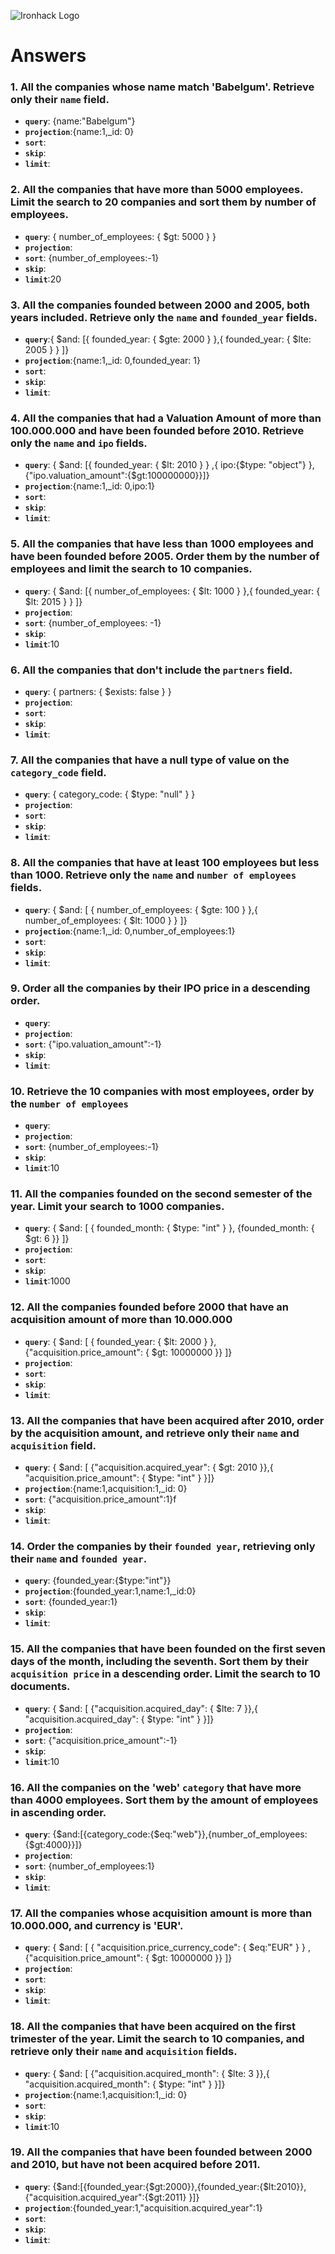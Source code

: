 ![Ironhack Logo](https://i.imgur.com/1QgrNNw.png)

# Answers

### 1. All the companies whose name match 'Babelgum'. Retrieve only their `name` field.

- **`query`**: {name:"Babelgum"}
- **`projection`**:{name:1,_id: 0}
- **`sort`**: 
- **`skip`**: 
- **`limit`**:

### 2. All the companies that have more than 5000 employees. Limit the search to 20 companies and sort them by **number of employees**.

- **`query`**: { number_of_employees: { $gt: 5000 } }
- **`projection`**:
- **`sort`**: {number_of_employees:-1}
- **`skip`**: 
- **`limit`**:20

### 3. All the companies founded between 2000 and 2005, both years included. Retrieve only the `name` and `founded_year` fields.

- **`query`**:{ $and: [{ founded_year: { $gte: 2000 } },{ founded_year: { $lte: 2005 } }     ]}
- **`projection`**:{name:1,_id: 0,founded_year: 1}
- **`sort`**: 
- **`skip`**: 
- **`limit`**:

### 4. All the companies that had a Valuation Amount of more than 100.000.000 and have been founded before 2010. Retrieve only the `name` and `ipo` fields.

- **`query`**: { $and: [{ founded_year: { $lt: 2010 } } ,{ ipo:{$type: "object"} },{"ipo.valuation_amount":{$gt:100000000}}]}
- **`projection`**:{name:1,_id: 0,ipo:1}
- **`sort`**: 
- **`skip`**: 
- **`limit`**:

### 5. All the companies that have less than 1000 employees and have been founded before 2005. Order them by the number of employees and limit the search to 10 companies.

- **`query`**: { $and: [{ number_of_employees: { $lt: 1000 } },{ founded_year: { $lt: 2015 } }  ]}
- **`projection`**:
- **`sort`**: {number_of_employees: -1}
- **`skip`**: 
- **`limit`**:10

### 6. All the companies that don't include the `partners` field.

- **`query`**:  { partners: { $exists: false } }
- **`projection`**:
- **`sort`**: 
- **`skip`**: 
- **`limit`**:

### 7. All the companies that have a null type of value on the `category_code` field.

- **`query`**:  { category_code: { $type: "null" } }
- **`projection`**:
- **`sort`**: 
- **`skip`**: 
- **`limit`**:

### 8. All the companies that have at least 100 employees but less than 1000. Retrieve only the `name` and `number of employees` fields.

- **`query`**: { $and: [ { number_of_employees: { $gte: 100 } },{ number_of_employees: { $lt: 1000 } }     ]}
- **`projection`**:{name:1,_id: 0,number_of_employees:1}
- **`sort`**: 
- **`skip`**: 
- **`limit`**:

### 9. Order all the companies by their IPO price in a descending order.

- **`query`**: 
- **`projection`**:
- **`sort`**: {"ipo.valuation_amount":-1}
- **`skip`**: 
- **`limit`**:

### 10. Retrieve the 10 companies with most employees, order by the `number of employees`

- **`query`**: 
- **`projection`**:
- **`sort`**: {number_of_employees:-1}
- **`skip`**: 
- **`limit`**:10

### 11. All the companies founded on the second semester of the year. Limit your search to 1000 companies.

- **`query`**: { $and: [ { founded_month: { $type: "int" } }, {founded_month: { $gt: 6 }} ]}
- **`projection`**:
- **`sort`**: 
- **`skip`**: 
- **`limit`**:1000

### 12. All the companies founded before 2000 that have an acquisition amount of more than 10.000.000

- **`query`**: { $and: [ { founded_year: { $lt: 2000 } }, {"acquisition.price_amount": { $gt: 10000000 }} ]}
- **`projection`**:
- **`sort`**: 
- **`skip`**: 
- **`limit`**:

### 13. All the companies that have been acquired after 2010, order by the acquisition amount, and retrieve only their `name` and `acquisition` field.

- **`query`**: { $and: [ {"acquisition.acquired_year": { $gt: 2010 }},{ "acquisition.price_amount": { $type: "int" } }]}
- **`projection`**:{name:1,acquisition:1,_id: 0}
- **`sort`**: {"acquisition.price_amount":1}f
- **`skip`**: 
- **`limit`**:

### 14. Order the companies by their `founded year`, retrieving only their `name` and `founded year`.

- **`query`**: {founded_year:{$type:"int"}}
- **`projection`**:{founded_year:1,name:1,_id:0}
- **`sort`**: {founded_year:1}
- **`skip`**: 
- **`limit`**:

### 15. All the companies that have been founded on the first seven days of the month, including the seventh. Sort them by their `acquisition price` in a descending order. Limit the search to 10 documents.

- **`query`**: { $and: [ {"acquisition.acquired_day": { $lte: 7 }},{ "acquisition.acquired_day": { $type: "int" } }]}
- **`projection`**:
- **`sort`**: {"acquisition.price_amount":-1}
- **`skip`**: 
- **`limit`**:10

### 16. All the companies on the 'web' `category` that have more than 4000 employees. Sort them by the amount of employees in ascending order.

- **`query`**: {$and:[{category_code:{$eq:"web"}},{number_of_employees:{$gt:4000}}]}
- **`projection`**:
- **`sort`**: {number_of_employees:1}
- **`skip`**: 
- **`limit`**:

### 17. All the companies whose acquisition amount is more than 10.000.000, and currency is 'EUR'.

- **`query`**: { $and: [ { "acquisition.price_currency_code": { $eq:"EUR" } } , {"acquisition.price_amount": { $gt: 10000000 }} ]}
- **`projection`**:
- **`sort`**: 
- **`skip`**: 
- **`limit`**:

### 18. All the companies that have been acquired on the first trimester of the year. Limit the search to 10 companies, and retrieve only their `name` and `acquisition` fields.

- **`query`**: { $and: [ {"acquisition.acquired_month": { $lte: 3 }},{ "acquisition.acquired_month": { $type: "int" } }]}
- **`projection`**:{name:1,acquisition:1,_id: 0}
- **`sort`**: 
- **`skip`**: 
- **`limit`**:10

### 19. All the companies that have been founded between 2000 and 2010, but have not been acquired before 2011.

- **`query`**: {$and:[{founded_year:{$gt:2000}},{founded_year:{$lt:2010}},{"acquisition.acquired_year":{$gt:2011} }]}
- **`projection`**:{founded_year:1,"acquisition.acquired_year":1}
- **`sort`**: 
- **`skip`**: 
- **`limit`**:
